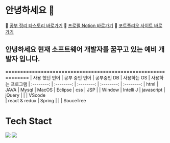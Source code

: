# 안녕하세요 👋


🔖 [공부 정리 타스토리 바로가기](https://duridan-program.tistory.com/)
🔖 [프로필 Notion 바로가기](https://www.notion.so/3b71fd9255d94f6489ec1898b07a87a8)
🔖 [포트폴리오 사이트  바로가기](https://minjun-portfolio.netlify.app/)


## 안녕하세요 현재 소프트웨어 개발자를 꿈꾸고 있는 예비 개발자 입니다.

============================================================== 
| 사용 했던 언어   | 공부 중인 언어  | 공부중인 DB  |  사용하는 OS  | 사용하는 프로그램
| :--------:     |    :--------: |  :--------:  | :--------: |  :--------:
| html           |     JAVA      |    Mysql     |   MacOS    |    Eclipse
| css            |     JSP       |              |   Window   |    Intelli J
| javascript     |     jQuery    |              |            |    VScode  
| react & redux  |     Spring    |              |            |    SouceTree 


# Tech Stact
<img src="https://img.shields.io/badge/HTML-E34F26?style=flat-square&logo=HTML&logoColor=white"/>

<img src="https://img.shields.io/badge/Python-3766AB?style=flat-square&logo=Python&logoColor=white"/>







